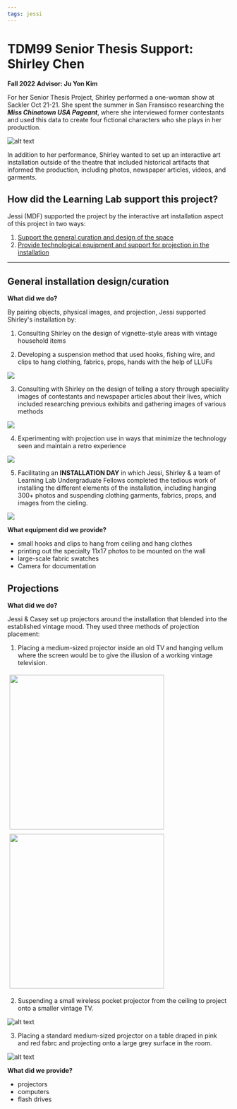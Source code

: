 ```yaml
---
tags: jessi
---
```


# TDM99 Senior Thesis Support: Shirley Chen
**Fall 2022**
**Advisor: Ju Yon Kim**

For her Senior Thesis Project, Shirley performed a one-woman show at Sackler Oct 21-21. She spent the summer in San Fransisco researching the ***Miss Chinatown USA Pageant***, where she interviewed former contestants and used this data to create four fictional characters who she plays in her production. 

![alt text](https://files.slack.com/files-pri/T0HTW3H0V-F0484MNCW2C/ezgif.com-gif-maker__54_.gif?pub_secret=0bc658fe81)

In addition to her performance, Shirley wanted to set up an interactive art installation outside of the theatre that included historical artifacts that informed the production, including photos, newspaper articles, videos, and garments. 

## How did the Learning Lab support this project?

Jessi (MDF) supported the project by the interactive art installation aspect of this project in two ways:

1. [Support the general curation and design of the space](#General-installation-design/curation)
2. [Provide technological equipment and support for projection in the installation](#Projections)


---


## General installation design/curation


**What did we do?**

By pairing objects, physical images, and projection, Jessi supported Shirley's installation by:


1. Consulting Shirley on the design of vignette-style areas with vintage household items



2.  Developing a suspension method that used hooks, fishing wire, and clips to hang clothing, fabrics, props, hands with the help of LLUFs

![](https://i.imgur.com/p9bluys.jpg)


3.  Consulting with Shirley on the design of telling a story through speciality images of contestants and newspaper articles about their lives, which included researching previous exhibits and gathering images of various methods

![](https://i.imgur.com/5ySM5KB.jpg)


4.  Experimenting with projection use in ways that minimize the technology seen and maintain a retro experience

![](https://i.imgur.com/8aeNlXy.jpg)



5. Facilitating an **INSTALLATION DAY** in which Jessi, Shirley & a team of Learning Lab Undergraduate Fellows completed the tedious work of installing the different elements of the installation, including hanging 300+ photos and suspending clothing garments, fabrics, props, and images from the cieling.

![](https://i.imgur.com/pxPs1Mj.jpg)



**What equipment did we provide?**

* small hooks and clips to hang from ceiling and hang clothes 
* printing out the specialty 11x17 photos to be mounted on the wall
* large-scale fabric swatches
* Camera for documentation


## Projections


**What did we do?**

Jessi & Casey set up projectors around the installation that blended into the established vintage mood. They used three methods of projection placement:

1. Placing a medium-sized projector inside an old TV and hanging vellum where the screen would be to give the illusion of a working vintage television. 

<left style="margin-bottom: 5px">
<img src="https://files.slack.com/files-pri/T0HTW3H0V-F047JJXAF3N/ezgif.com-gif-maker__53_.gif?pub_secret=484d6a4e13" style="display: inline; width: 350px; margin: 5px" />
<img src="https://files.slack.com/files-pri/T0HTW3H0V-F047UQ6PXRP/ezgif.com-gif-maker__50_.gif?pub_secret=f2f678b9dd" style="display: inline; width: 350px; margin: 5px" />



2. Suspending a small wireless pocket projector from the ceiling to project onto a smaller vintage TV.

![alt text](https://files.slack.com/files-pri/T0HTW3H0V-F047JJZBWGL/ezgif.com-gif-maker__51_.gif?pub_secret=72f34fbc9d)

3. Placing a standard medium-sized projector on a table draped in pink and red fabrc and projecting onto a large grey surface in the room.
    
![alt text](https://files.slack.com/files-pri/T0HTW3H0V-F0485T8FS9W/ezgif.com-gif-maker__55_.gif?pub_secret=5df6ee3c72)



**What did we provide?**

* projectors
* computers 
* flash drives







